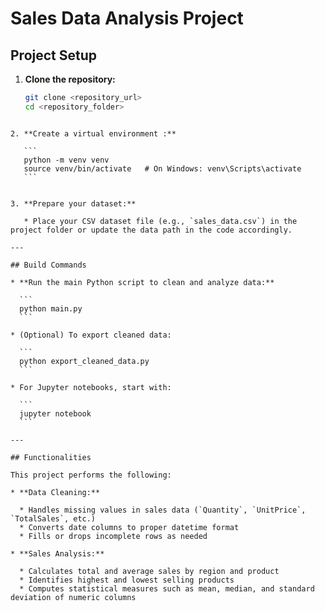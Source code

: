 # Sales Data Analysis Project

## Project Setup

1. **Clone the repository:**
   ```bash
   git clone <repository_url>
   cd <repository_folder>
````

2. **Create a virtual environment :**

   ```
   python -m venv venv
   source venv/bin/activate   # On Windows: venv\Scripts\activate
   ```


3. **Prepare your dataset:**

   * Place your CSV dataset file (e.g., `sales_data.csv`) in the project folder or update the data path in the code accordingly.

---

## Build Commands

* **Run the main Python script to clean and analyze data:**

  ```
  python main.py
  ```

* (Optional) To export cleaned data:

  ```
  python export_cleaned_data.py
  ```

* For Jupyter notebooks, start with:

  ```
  jupyter notebook
  ```

---

## Functionalities

This project performs the following:

* **Data Cleaning:**

  * Handles missing values in sales data (`Quantity`, `UnitPrice`, `TotalSales`, etc.)
  * Converts date columns to proper datetime format
  * Fills or drops incomplete rows as needed

* **Sales Analysis:**

  * Calculates total and average sales by region and product
  * Identifies highest and lowest selling products
  * Computes statistical measures such as mean, median, and standard deviation of numeric columns


